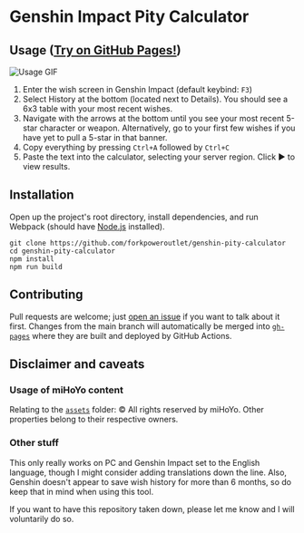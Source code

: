 # Genshin Impact Pity Calculator

## Usage ([Try on GitHub Pages!](https://forkpoweroutlet.github.io/genshin-pity-calculator/))
![Usage GIF](https://gyazo.com/161d44ce5ed82d042c3b9242a6d3999e.gif)
1. Enter the wish screen in Genshin Impact (default keybind: `F3`)
2. Select History at the bottom (located next to Details). You should see a 6x3 table with your most recent wishes.
3. Navigate with the arrows at the bottom until you see your most recent 5-star character or weapon. Alternatively, go to your first few wishes if you have yet to pull a 5-star in that banner.
4. Copy everything by pressing `Ctrl+A` followed by `Ctrl+C`
5. Paste the text into the calculator, selecting your server region. Click ▶ to view results.

## Installation
Open up the project's root directory, install dependencies, and run Webpack (should have [Node.js](https://nodejs.org) installed).
```
git clone https://github.com/forkpoweroutlet/genshin-pity-calculator
cd genshin-pity-calculator
npm install
npm run build
```

## Contributing
Pull requests are welcome; just [open an issue](https://github.com/forkpoweroutlet/genshin-pity-calculator/issues/new) if you want to talk about it first.
Changes from the main branch will automatically be merged into [`gh-pages`](https://github.com/forkpoweroutlet/genshin-pity-calculator/tree/gh-pages) where they are built and deployed by GitHub Actions.

## Disclaimer and caveats
### Usage of miHoYo content
Relating to the [`assets`](assets/) folder: © All rights reserved by miHoYo. Other properties belong to their respective owners.

### Other stuff
This only really works on PC and Genshin Impact set to the English language, though I might consider adding translations down the line. Also, Genshin doesn't appear to save wish history for more than 6 months, so do keep that in mind when using this tool.

If you want to have this repository taken down, please let me know and I will voluntarily do so.